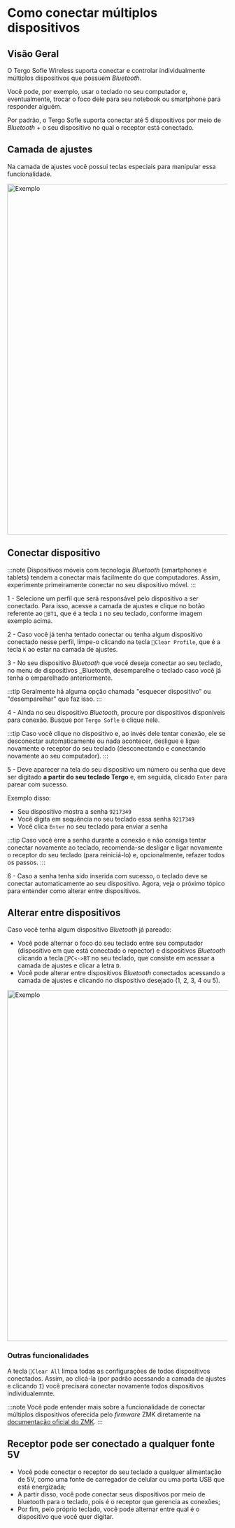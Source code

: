 # Como conectar múltiplos dispositivos

## Visão Geral

O Tergo Sofle Wireless suporta conectar e controlar individualmente múltiplos dispositivos que possuem _Bluetooth_.

Você pode, por exemplo, usar o teclado no seu computador e, eventualmente, trocar o foco dele para seu notebook ou smartphone para responder alguém.

Por padrão, o Tergo Sofle suporta conectar até 5 dispositivos por meio de _Bluetooth_ + o seu dispositivo no qual o receptor está conectado.

## Camada de ajustes

Na camada de ajustes você possui teclas especiais para manipular essa funcionalidade.

<img src="/Tergo-Sofle-Documentation/img/camada-ajustes-wireless.svg" alt="Exemplo" width="800" />

## Conectar dispositivo

:::note
Dispositivos móveis com tecnologia _Bluetooth_ (smartphones e tablets) tendem a conectar mais facilmente do que computadores. Assim, experimente primeiramente conectar no seu dispositivo móvel.
:::

1 - Selecione um perfil que será responsável pelo dispositivo a ser conectado. Para isso, acesse a camada de ajustes e clique no botão referente ao `🛜BT1`, que é a tecla `1` no seu teclado, conforme imagem exemplo acima.

2 - Caso você já tenha tentado conectar ou tenha algum dispositivo conectado nesse perfil, limpe-o clicando na tecla `🛜Clear Profile`, que é a tecla `K` ao estar na camada de ajustes.

3 - No seu dispositivo _Bluetooth_ que você deseja conectar ao seu teclado, no menu de dispositivos _Bluetooth, desemparelhe o teclado caso você já tenha o emparelhado anteriormente.

:::tip
Geralmente há alguma opção chamada "esquecer dispositivo" ou "desemparelhar" que faz isso.
:::

4 - Ainda no seu dispositivo _Bluetooth_, procure por dispositivos disponíveis para conexão. Busque por `Tergo Sofle` e clique nele.

:::tip
Caso você clique no dispositivo e, ao invés dele tentar conexão, ele se desconectar automaticamente ou nada acontecer, desligue e ligue novamente o receptor do seu teclado (desconectando e conectando novamente ao seu computador).
:::

5 - Deve aparecer na tela do seu dispositivo um número ou senha que deve ser digitado **a partir do seu teclado Tergo** e, em seguida, clicado `Enter` para parear com sucesso.

Exemplo disso:
- Seu dispositivo mostra a senha `9217349`
- Você digita em sequência no seu teclado essa senha `9217349`
- Você clica `Enter` no seu teclado para enviar a senha

:::tip
Caso você erre a senha durante a conexão e não consiga tentar conectar novamente ao teclado, recomenda-se desligar e ligar novamente o receptor do seu teclado (para reiniciá-lo) e, opcionalmente, refazer todos os passos.
:::

6 - Caso a senha tenha sido inserida com sucesso, o teclado deve se conectar automaticamente ao seu dispositivo. Agora, veja o próximo tópico para entender como alterar entre dispositivos.

## Alterar entre dispositivos

Caso você tenha algum dispositivo _Bluetooth_ já pareado:
- Você pode alternar o foco do seu teclado entre seu computador (dispositivo em que está conectado o repector) e dispositivos _Bluetooth_ clicando a tecla `🛜PC<->BT` no seu teclado, que consiste em acessar a camada de ajustes e clicar a letra `D`.
- Você pode alterar entre dispositivos _Bluetooth_ conectados acessando a camada de ajustes e clicando no dispositivo desejado (1, 2, 3, 4 ou 5).

<img src="/Tergo-Sofle-Documentation/img/camada-ajustes-wireless.svg" alt="Exemplo" width="800" />

### Outras funcionalidades

A tecla `🛜Clear All` limpa todas as configurações de todos dispositivos conectados. Assim, ao clicá-la (por padrão acessando a camada de ajustes e clicando `I`) você precisará conectar novamente todos dispositivos individualemnte.

:::note
Você pode entender mais sobre a funcionalidade de conectar múltiplos dispositivos oferecida pelo _firmware_ ZMK diretamente na [documentação oficial do ZMK](https://zmk.dev/docs/keymaps/behaviors/bluetooth#bluetooth-pairing-and-profiles).
:::

## Receptor pode ser conectado a qualquer fonte 5V

- Você pode conectar o receptor do seu teclado a qualquer alimentação de 5V, como uma fonte de carregador de celular ou uma porta USB que está energizada;
- A partir disso, você pode conectar seus dispositivos por meio de bluetooth para o teclado, pois é o receptor que gerencia as conexões;
- Por fim, pelo próprio teclado, você pode alternar entre qual é o dispositivo que você quer digitar.
